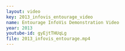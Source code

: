 ```yaml
---
layout: video
key: 2013_infovis_entourage_video
name: Entourage InfoVis Demonstration Video
year: 2013
youtube-id: gyEjtTHUqLg
file: 2013_infovis_entourage.mp4
---
```

